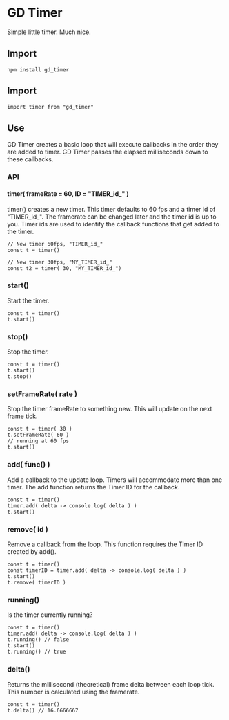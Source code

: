 # GD Timer

Simple little timer. Much nice.

## Import

```
npm install gd_timer
```

## Import

```
import timer from "gd_timer"
```

## Use

GD Timer creates a basic loop that will execute callbacks in the order they are added to timer. GD Timer passes the elapsed milliseconds down to these callbacks.

### API

#### timer( frameRate = 60, ID = "TIMER_id_" )

timer() creates a new timer. This timer defaults to 60 fps and a timer id of "TIMER_id_". The framerate can be changed later and the timer id is up to you. Timer ids are used to identify the callback functions that get added to the timer. 

```
// New timer 60fps, "TIMER_id_"
const t = timer()

// New timer 30fps, "MY_TIMER_id_"
const t2 = timer( 30, "MY_TIMER_id_")
```

### start()

Start the timer.

```
const t = timer()
t.start()
```

### stop()

Stop the timer.

```
const t = timer()
t.start()
t.stop()
```

### setFrameRate( rate )

Stop the timer frameRate to something new. This will update on the next frame tick.

```
const t = timer( 30 )
t.setFrameRate( 60 )
// running at 60 fps
t.start()
```

### add( func() )

Add a callback to the update loop. Timers will accommodate more than one timer. The add function returns the Timer ID for the callback.

```
const t = timer()
timer.add( delta -> console.log( delta ) )
t.start()
```

### remove( id )

Remove a callback from the loop. This function requires the Timer ID created by add(). 

```
const t = timer()
const timerID = timer.add( delta -> console.log( delta ) )
t.start()
t.remove( timerID )
```
### running()

Is the timer currently running?

```
const t = timer()
timer.add( delta -> console.log( delta ) )
t.running() // false
t.start()
t.running() // true
```

### delta()

Returns the millisecond (theoretical) frame delta between each loop tick. This number is calculated using the framerate. 

```
const t = timer()
t.delta() // 16.6666667
```

